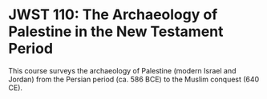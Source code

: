 # JWST 110: The Archaeology of Palestine in the New Testament Period

This course surveys the archaeology of Palestine (modern Israel and Jordan) from the Persian period (ca. 586 BCE) to the Muslim conquest (640 CE).